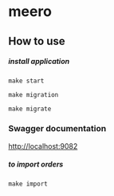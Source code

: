 # meero

## How to use

##### install application
```
make start
```

```
make migration
```

```
make migrate
```

### Swagger documentation
[http://localhost:9082](http://localhost:9082)


##### to import orders

```
make import
```

